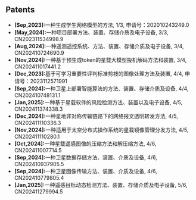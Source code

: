 ## Patents

<ul style="margin:0 0 5px;">
  <li><strong>[Sep,2023]:</strong>一种生成学生网络模型的方法, 1/3, 申请号：202010243249.0<!-- , 申请日：2020-03-31, 授权日：2023-09-08 --></li>
  <li><strong>[May,2024]:</strong>一种项目部署方法、装置、存储介质及电子设备, 3/3, CN202311534998.9</li>
  <li><strong>[Aug,2024]:</strong>一种遥测遥控系统、方法、装置、存储介质及电子设备, 3/4, CN202410724690.9</li>
  <li><strong>[Nov,2024]:</strong>一种基于预生成token的星载大模型投机解码方法和装置, 3/4, CN202411017441.2</li>
  <li><strong>[Dec,2023]:</strong>基于可学习重要性评判标准剪枝的图像处理方法及装置, 4/4, 申请号：2023112571991<!-- ，申请日：2023-09-27，授权日：2023-12-19 --></li>
  <li><strong>[Sep,2024]:</strong>一种卫星上部署智能算法的方法、装置、存储介质及设备, 4/4, CN202410748131.1</li>
  <li><strong>[Jan,2025]:</strong>一种基于星载软件的风险检测方法、装置以及电子设备, 4/5, CN202411374338.3</li>
  <li><strong>[Dec,2024]:</strong>一种星地非对称传输链路下的网络报文透明转发方法, 4/5, CN202411110336.3</li>
  <li><strong>[Nov,2024]:</strong>一种适用于太空分布式操作系统的星载镜像管理分发方法, 4/5, CN202411110280.1</li>
  <li><strong>[Oct,2024]:</strong>一种星载遥感图像的压缩方法和解压缩方法, 4/6, CN202411007714.5</li>
  <li><strong>[Sep,2024]:</strong>一种卫星数据存储方法、装置、介质及设备, 4/6, CN202410937905.5</li>
  <li><strong>[Sep,2024]:</strong>一种卫星图像传输方法、装置、介质及设备, 4/6, CN202410779805.4</li>
  <li><strong>[Jan,2025]:</strong>一种遥感目标动态检测方法、装置、存储介质及电子设备, 5/6, CN202411279994.5</li>
</ul>
